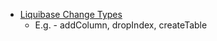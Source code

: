 * [Liquibase Change Types](https://docs.liquibase.com/change-types/home.html)
    * E.g. - addColumn, dropIndex, createTable
